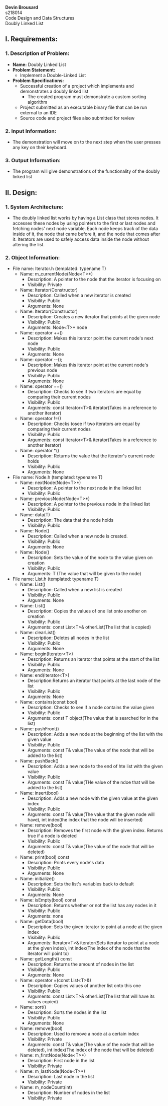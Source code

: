 **Devin Brousard**  
s218014  
Code Design and Data Structures  
Doubly Linked List

## **I. Requirements:**  
### 1. Description of Problem: 
* **Name:** Doubly Linked List
* **Problem Statement:**   
    * Implement a Double-Linked List
* **Problem Specifications:**  
    * Successful creation of a project which implements and demonstrates a doubly linked list
      * The created program must demonstrate a custom sorting algorithm 
    * Project submitted as an executable binary file that can be run external to an IDE  
    * Source code and project files also submitted for review  
### 2. Input Information:
* The demonstration will move on to the next step when the user presses any key on their keyboard.
### 3. Output Information:
* The program will give demonstrations of the functionality of the doubly linked list
  
## **II. Design:**
### 1. System Architecture: 
* The doubly linked list works by having a List class that stores nodes. It accesses these nodes by using pointers to the first or last nodes and fetching nodes' next node variable. Each node keeps track of the data inside of it, the node that came before it, and the node that comes after it. Iterators are used to safely access data inside the node without altering the list.
### 2. Object Information:
*  File name: Iterator.h (templated: typename T)
    * Name: m_currentNode(Node&lt;T>*)
        * Description: A pointer to the node that the iterator is focusing on
        * Visibility: Private
    * Name: Iterator(Constructor)
        * Description: Called when a new iterator is created
        * Visibility: Public
        * Arguments: None
    * Name: Iterator(Constructor)
        * Description: Creates a new iterator that points at the given node
        * Visibility: Public
        * Arguments: Node&lt;T>* node
    * Name: operator ++()
        * Description: Makes this iterator point the current node's next node
        * Visibility: Public
        * Arguments: None
    * Name: operator --();
        * Description: Makes this iterator point at the current node's previous node
        * Visibility: Public
        * Arguments: None
    * Name: operator ==()
        * Description: Checks to see if two iterators are equal by comparing their current nodes
        * Visibility: Public
        * Arguments: const Iterator&lt;T>& iterator(Takes in a reference to another iterator)
    * Name: operator !=()
        * Description: Checks tosee if two iterators are equal by comparing their current nodes
        * Visibility: Public
        * Arguments: const Iterator&lt;T>& iterator(Takes in a reference to another iterator)
    * Name: operator *()
        * Description: Returns the value that the iterator's current node holds
        * Visibility: Public
        * Arguments: None
*  File name: Node.h (templated: typename T)
    * Name: nextNode(Node&lt;T>*)
        * Description: A pointer to the next node in the linked list
        * Visibility: Public
    * Name: previousNode(Node&lt;T>*)
        * Description: A pointer to the previous node in the linked list
        * Visibility: Public
    * Name: data(T)
        * Description: The data that the node holds
        * Visibility: Public
    * Name: Node()
        * Description: Called when a new node is created.
        * Visibility: Public
        * Arguments: None
    * Name: Node()
        * Description: Sets the value of the node to the value given on creation
        * Visibility: Public
        * Arguments: T (The value that will be given to the node)
*  File name: List.h (templated: typename T)
    * Name: List()
        * Description: Called when a new list is created
        * Visibility: Public
        * Arguments: None
    * Name: List()
        * Description: Copies the values of one list onto another on creation
        * Visibility: Public
        * Arguments: const List&lt;T>& otherList(The list that is copied)
    * Name: clearList()
        * Description: Deletes all nodes in the list
        * Visibility: Public
        * Arguments: None
    * Name: begin(Iterator&lt;T>)
        * Description: Returns an iterator that points at the start of the list
        * Visibility: Public
        * Arguments: None
    * Name: end(Iterator&lt;T>)
        * Description:Returns an iterator that points at the last node of the list
        * Visibility: Public
        * Arguments: None
    * Name: contains(const bool)
        * Description: Checks to see if a node contains the value given
        * Visibility: Public
        * Arguments: const T object(The value that is searched for in the list)
    * Name: pushFront()
        * Description: Adds a new node at the beginning of the list with the given value
        * Visibility: Public
        * Arguments: const T& value(The value of the node that will be added to the list)
    * Name: pushBack()
        * Description: Adds a new node to the end of hte list with the given value 
        * Visibility: Public
        * Arguments: const T& value(THe value of the ndoe that will be added to the list)
    * Name: insert(bool)
        * Description: Adds a new node with the given value at the given index
        * Visibility: Public
        * Arguments: const T& value(The value that the given node will have), int index(the index that the node will be inserted)
    * Name: remove(bool)
        * Description: Removes the first node with the given index. Returns true if a node is deleted
        * Visibility: Public
        * Arguments: const T& value(The value of the node that will be deleted)
    * Name: print(bool) const
        * Description: Prints every node's data
        * Visibility: Public
        * Arguments: None
    * Name: initialize()
        * Description: Sets the list's variables back to default 
        * Visibility: Public
        * Arguments: None
    * Name: isEmpty(bool) const
        * Description: Returns whether or not the list has any nodes in it
        * Visibility: Public 
        * Arguments: none
    * Name: getData(bool)
        * Description: Sets the given iterator to point at a node at the given index
        * Visibility: Public
        * Arguments: Iterator&lt;T>& iterator(Sets iterator to point at a node at the given index), int index(The index of the node that the iterator will point to)
    * Name: getLength() const
        * Description: Returns the amount of nodes in the list
        * Visibility: Public
        * Arguments: None
    * Name: operator =(const List&lt;T>&)  
        * Description: Copies values of another list onto this one
        * Visibility: Public 
        * Arguments: const List&lt;T>& otherList(The list that will have its values copied)
    * Name: sort()
        * Description: Sorts the nodes in the list
        * Visibility: Public
        * Arguments: None
    * Name: remove(bool)
        * Description: Used to remove a node at a certain index
        * Visibility: Private
        * Arguments: const T& value(The value of the node that will be deleted), int index(The index of the node that will be deleted)
    * Name: m_firstNode(Node&lt;T>*)
        * Description: First node in the list
        * Visibility: Private
    * Name: m_lastNode(Node&lt;T>*)
        * Description: Last node in the list
        * Visibility: Private
   * Name: m_nodeCount(int)
        * Description: Number of nodes in the list
        * Visibility: Private